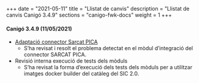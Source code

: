 +++
date        = "2021-05-11"
title       = "Llistat de canvis"
description = "Llistat de canvis Canigó 3.4.9"
sections    = "canigo-fwk-docs"
weight      = 1
+++

#### Canigó 3.4.9 (11/05/2021)
- [Adaptació connector Sarcat PICA](/noticies/2021-05-11-Resolucio_problema_connector_SARCAT_PICA/)
   - S’ha revisat i resolt el problema detectat en el mòdul d’integració del connector SARCAT PICA.
- Revisió interna execució de tests dels mòduls
   - S’ha revisat la forma d’execució dels tests dels mòduls per a utilitzar imatges docker builder del catàleg del SIC 2.0.
